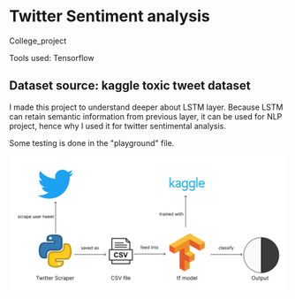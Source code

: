 # Twitter Sentiment analysis
College_project

Tools used: 
Tensorflow

Dataset source: 
kaggle toxic tweet dataset
-

I made this project to understand deeper about LSTM layer. Because LSTM can retain semantic information from previous layer, it can be used for NLP project, hence why I used it for twitter sentimental analysis.

Some testing is done in the "playground" file.

![Alt text](workflow.png?raw=true "Title")
